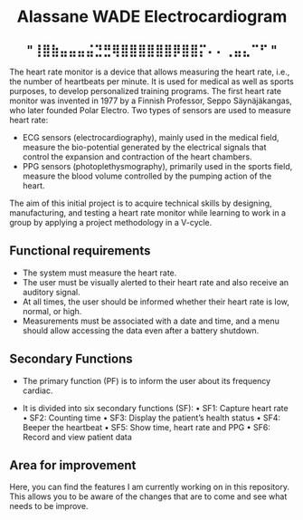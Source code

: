 <h1 align="center">
  Alassane WADE Electrocardiogram
</h1> 
<h2 align="center">
"⢸⣿⣷⣤⣤⣤⣬⣙⣛⢿⣿⣿⣿⣿⣿⣿⡿⣿⣿⡍⠄⠄⢀⣤⣄⠉⠋ "
</h2> 

The heart rate monitor is a device that allows measuring the heart rate, i.e., 
the number of heartbeats per minute. It is used for medical as well as sports purposes, 
to develop personalized training programs. The first heart rate monitor was invented in 1977 
by a Finnish Professor, Seppo Säynäjäkangas, who later founded Polar Electro. 
Two types of sensors are used to measure heart rate:

- ECG sensors (electrocardiography), mainly used in the medical field, measure the bio-potential generated by the electrical signals that control the expansion and contraction of the heart chambers.
- PPG sensors (photoplethysmography), primarily used in the sports field, measure the blood volume controlled by the pumping action of the heart.

The aim of this initial project is to acquire technical skills by designing, manufacturing, 
and testing a heart rate monitor while learning to work in a group by applying a project methodology in a V-cycle.

## Functional requirements
- The system must measure the heart rate.
- The user must be visually alerted to their heart rate and also receive an auditory signal.
- At all times, the user should be informed whether their heart rate is low, normal, or high.
- Measurements must be associated with a date and time, and a menu should allow accessing the data even after a battery shutdown.

## Secondary Functions

- The primary function (PF) is to inform the user about its frequency
cardiac.

- It is divided into six secondary functions (SF):
• SF1: Capture heart rate
• SF2: Counting time
• SF3: Display the patient’s health status
• SF4: Beeper the heartbeat
• SF5: Show time, heart rate and PPG
• SF6: Record and view patient data

## Area for improvement
Here, you can find the features I am currently working on in this repository.
This allows you to be aware of the changes that are to come and see what needs to be improve. 